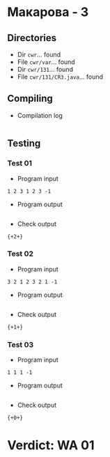 # Макарова - 3
## Directories
- Dir `cwr`... found
- File `cwr/var`... found
- Dir `cwr/131`... found
- File `cwr/131/CR3.java`... found
## Compiling
- Compilation log
```

```
## Testing
### Test 01
- Program input
```
1 2 3 1 2 3 -1

```
- Program output
```

```
- Check output
```
{+2+}

```
### Test 02
- Program input
```
3 2 1 2 3 2 1 -1

```
- Program output
```

```
- Check output
```
{+1+}

```
### Test 03
- Program input
```
1 1 1 -1

```
- Program output
```

```
- Check output
```
{+0+}

```
# Verdict: WA 01

